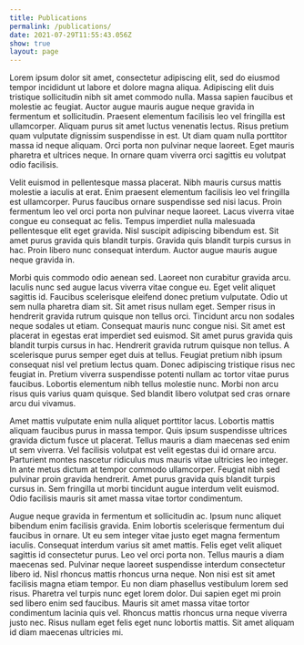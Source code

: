 ```yaml
---
title: Publications
permalink: /publications/
date: 2021-07-29T11:55:43.056Z
show: true
layout: page
---
```

Lorem ipsum dolor sit amet, consectetur adipiscing elit, sed do eiusmod tempor incididunt ut labore et dolore magna aliqua. Adipiscing elit duis tristique sollicitudin nibh sit amet commodo nulla. Massa sapien faucibus et molestie ac feugiat. Auctor augue mauris augue neque gravida in fermentum et sollicitudin. Praesent elementum facilisis leo vel fringilla est ullamcorper. Aliquam purus sit amet luctus venenatis lectus. Risus pretium quam vulputate dignissim suspendisse in est. Ut diam quam nulla porttitor massa id neque aliquam. Orci porta non pulvinar neque laoreet. Eget mauris pharetra et ultrices neque. In ornare quam viverra orci sagittis eu volutpat odio facilisis.

Velit euismod in pellentesque massa placerat. Nibh mauris cursus mattis molestie a iaculis at erat. Enim praesent elementum facilisis leo vel fringilla est ullamcorper. Purus faucibus ornare suspendisse sed nisi lacus. Proin fermentum leo vel orci porta non pulvinar neque laoreet. Lacus viverra vitae congue eu consequat ac felis. Tempus imperdiet nulla malesuada pellentesque elit eget gravida. Nisl suscipit adipiscing bibendum est. Sit amet purus gravida quis blandit turpis. Gravida quis blandit turpis cursus in hac. Proin libero nunc consequat interdum. Auctor augue mauris augue neque gravida in.

Morbi quis commodo odio aenean sed. Laoreet non curabitur gravida arcu. Iaculis nunc sed augue lacus viverra vitae congue eu. Eget velit aliquet sagittis id. Faucibus scelerisque eleifend donec pretium vulputate. Odio ut sem nulla pharetra diam sit. Sit amet risus nullam eget. Semper risus in hendrerit gravida rutrum quisque non tellus orci. Tincidunt arcu non sodales neque sodales ut etiam. Consequat mauris nunc congue nisi. Sit amet est placerat in egestas erat imperdiet sed euismod. Sit amet purus gravida quis blandit turpis cursus in hac. Hendrerit gravida rutrum quisque non tellus. A scelerisque purus semper eget duis at tellus. Feugiat pretium nibh ipsum consequat nisl vel pretium lectus quam. Donec adipiscing tristique risus nec feugiat in. Pretium viverra suspendisse potenti nullam ac tortor vitae purus faucibus. Lobortis elementum nibh tellus molestie nunc. Morbi non arcu risus quis varius quam quisque. Sed blandit libero volutpat sed cras ornare arcu dui vivamus.

Amet mattis vulputate enim nulla aliquet porttitor lacus. Lobortis mattis aliquam faucibus purus in massa tempor. Quis ipsum suspendisse ultrices gravida dictum fusce ut placerat. Tellus mauris a diam maecenas sed enim ut sem viverra. Vel facilisis volutpat est velit egestas dui id ornare arcu. Parturient montes nascetur ridiculus mus mauris vitae ultricies leo integer. In ante metus dictum at tempor commodo ullamcorper. Feugiat nibh sed pulvinar proin gravida hendrerit. Amet purus gravida quis blandit turpis cursus in. Sem fringilla ut morbi tincidunt augue interdum velit euismod. Odio facilisis mauris sit amet massa vitae tortor condimentum.

Augue neque gravida in fermentum et sollicitudin ac. Ipsum nunc aliquet bibendum enim facilisis gravida. Enim lobortis scelerisque fermentum dui faucibus in ornare. Ut eu sem integer vitae justo eget magna fermentum iaculis. Consequat interdum varius sit amet mattis. Felis eget velit aliquet sagittis id consectetur purus. Leo vel orci porta non. Tellus mauris a diam maecenas sed. Pulvinar neque laoreet suspendisse interdum consectetur libero id. Nisl rhoncus mattis rhoncus urna neque. Non nisi est sit amet facilisis magna etiam tempor. Eu non diam phasellus vestibulum lorem sed risus. Pharetra vel turpis nunc eget lorem dolor. Dui sapien eget mi proin sed libero enim sed faucibus. Mauris sit amet massa vitae tortor condimentum lacinia quis vel. Rhoncus mattis rhoncus urna neque viverra justo nec. Risus nullam eget felis eget nunc lobortis mattis. Sit amet aliquam id diam maecenas ultricies mi.